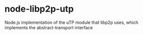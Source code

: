 # node-libp2p-utp
Node.js implementation of the uTP module that libp2p uses, which implements the abstract-transport interface
